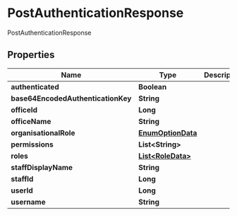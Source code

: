 

# PostAuthenticationResponse

PostAuthenticationResponse

## Properties

| Name | Type | Description | Notes |
|------------ | ------------- | ------------- | -------------|
|**authenticated** | **Boolean** |  |  [optional] |
|**base64EncodedAuthenticationKey** | **String** |  |  [optional] |
|**officeId** | **Long** |  |  [optional] |
|**officeName** | **String** |  |  [optional] |
|**organisationalRole** | [**EnumOptionData**](EnumOptionData.md) |  |  [optional] |
|**permissions** | **List&lt;String&gt;** |  |  [optional] |
|**roles** | [**List&lt;RoleData&gt;**](RoleData.md) |  |  [optional] |
|**staffDisplayName** | **String** |  |  [optional] |
|**staffId** | **Long** |  |  [optional] |
|**userId** | **Long** |  |  [optional] |
|**username** | **String** |  |  [optional] |



